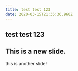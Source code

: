 ```yaml
---
title: test test 123
date: 2020-03-15T21:35:36.960Z
---
```

test test 123
  ---
  This is a new slide.
  ---
  this is another slide!